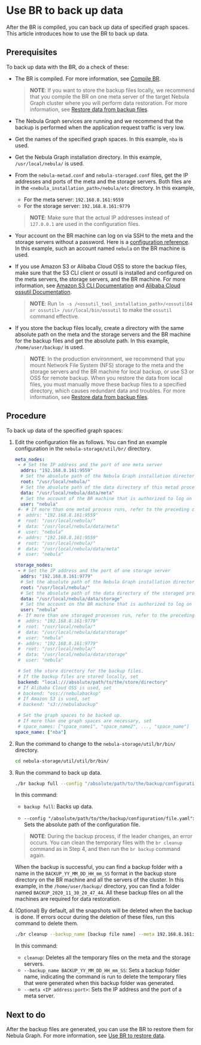 # Use BR to back up data

After the BR is compiled, you can back up data of specified graph spaces. This article introduces how to use the BR to back up data.

## Prerequisites

To back up data with the BR, do a check of these:

- The BR is compiled. For more information, see [Compile BR](2.compile-br.md).
  > **NOTE**: If you want to store the backup files locally, we recommend that you compile the BR on one meta server of the target Nebula Graph cluster where you will perform data restoration. For more information, see [Restore data from backup files](4.br-restore-data.md).

- The Nebula Graph services are running and we recommend that the backup is performed when the application request traffic is very low.

- Get the names of the specified graph spaces. In this example, `nba` is used.

- Get the Nebula Graph installation directory. In this example, `/usr/local/nebula/` is used.

- From the `nebula-metad.conf` and `nebula-storaged.conf` files, get the IP addresses and ports of the meta and the storage servers. Both files are in the `<nebula_installation_path>/nebula/etc` directory. In this example,
  - For the meta server: `192.168.8.161:9559`
  - For the storage server: `192.168.8.161:9779`
  > **NOTE**: Make sure that the actual IP addresses instead of `127.0.0.1` are used in the configuration files.

- Your account on the BR machine can log on via SSH to the meta and the storage servers without a password. Here is a [configuration reference](http://alexander.holbreich.org/ssh-tunnel-without-password/ "Click and leave Nebula Graph Docs"). In this example, such an account named `nebula` on the BR machine is used.

- If you use Amazon S3 or Alibaba Cloud OSS to store the backup files, make sure that the S3 CLI client or ossutil is installed and configured on the meta servers, the storage servers, and the BR machine. For more information, see [Amazon S3 CLI Documentation](https://docs.amazonaws.cn/en_us/cli/latest/userguide/cli-services-s3.html "Click to go to AWS website") and [Alibaba Cloud ossutil Documentation](https://www.alibabacloud.com/help/doc-detail/120075.htm#concept-303829 "Click to go to Alibaba Cloud website").
  > **NOTE**: Run `ln -s /<ossutil_tool_installation_path>/<ossutil64 or ossutil> /usr/local/bin/ossutil` to make the `ossutil` command effective.

- If you store the backup files locally, create a directory with the same absolute path on the meta and the storage servers and the BR machine for the backup files and get the absolute path. In this example, `/home/user/backup/` is used.
  > **NOTE**: In the production environment, we recommend that you mount Network File System (NFS) storage to the meta and the storage servers and the BR machine for local backup, or use S3 or OSS for remote backup. When you restore the data from local files, you must manually move these backup files to a specified directory, which causes redundant data and troubles. For more information, see [Restore data from backup files](4.br-restore-data.md).

## Procedure

To back up data of the specified graph spaces:

1. Edit the configuration file as follows. You can find an example configuration in the `nebula-storage/util/br/` directory.

    ```yaml
    meta_nodes:
     - # Set the IP address and the port of one meta server
      addrs: "192.168.8.161:9559"
      # Set the absolute path of the Nebula Graph installation directory
      root: "/usr/local/nebula/"
      # Set the absolute path of the data directory of this metad process
      data: "/usr/local/nebula/data/meta"
      # Set the account of the BR machine that is authorized to log on to the meta server via SSH without a password
      user: "nebula"
     #- # If more than one metad process runs, refer to the preceding configuration to add more
     #  addrs: "192.168.8.161:9559"
     #  root: "/usr/local/nebula/"
     #  data: "/usr/local/nebula/data/meta"
     #  user: "nebula"
     #- addrs: "192.168.8.161:9559"
     #  root: "/usr/local/nebula/"
     #  data: "/usr/local/nebula/data/meta"
     #  user: "nebula"

    storage_nodes:
     - # Set the IP address and the port of one storage server
      addrs: "192.168.8.161:9779"
      # Set the absolute path of the Nebula Graph installation directory
      root: "/usr/local/nebula/"
      # Set the absolute path of the data directory of the storaged process
      data: "/usr/local/nebula/data/storage"
      # Set the account on the BR machine that is authorized to log on to the storage server via SSH without a password
      user: "nebula"
     #- If more than one storaged processes run, refer to the preceding configuration to add more
     #  addrs: "192.168.8.161:9779"
     #  root: "/usr/local/nebula/"
     #  data: "/usr/local/nebula/data/storage"
     #  user: "nebula"
     #- addrs: "192.168.8.161:9779"
     #  root: "/usr/local/nebula/"
     #  data: "/usr/local/nebula/data/storage"
     #  user: "nebula"

     # Set the store directory for the backup files.
     # If the backup files are stored locally, set 
     backend: "local:///absolute/path/to/the/store/directory"
     # If Alibaba Cloud OSS is used, set
     # backend: "oss://nebulabackup"
     # If Amazon S3 is used, set
     # backend: "s3://nebulabackup"

     # Set the graph spaces to be backed up.
     # If more than one graph spaces are necessary, set
     # space_names: ["space_name1", "space_name2", ..., "space_name"]
    space_name: ["nba"]
    ```

2. Run the command to change to the `nebula-storage/util/br/bin/` directory.

   ```bash
   cd nebula-storage/util/util/br/bin/
   ```

3. Run the command to back up data.

   ```bash
   ./br backup full --config "/absolute/path/to/the/backup/configuration/file.yaml"
   ```
  
   In this command:
  
   - `backup full`: Backs up data.

   - `--config "/absolute/path/to/the/backup/configuration/file.yaml"`: Sets the absolute path of the configuration file.

   > **NOTE**: During the backup process, if the leader changes, an error occurs. You can clean the temporary files with the `br cleanup` command as in Step 4, and then run the `br backup` command again.

   When the backup is successful, you can find a backup folder with a name in the `BACKUP_YY_MM_DD_HH_mm_SS` format in the backup store directory on the BR machine and all the servers of the cluster. In this example, in the `/home/user/backup/` directory, you can find a folder named `BACKUP_2020_11_30_20_47_44`. All these backup files on all the machines are required for data restoration.

4. (Optional) By default, all the snapshots will be deleted when the backup is done. If errors occur during the deletion of these files, run this command to delete them.

   ```bash
   ./br cleanup --backup_name [backup file name] --meta 192.168.8.161:9559
   ```

   In this command:
   - `cleanup`: Deletes all the temporary files on the meta and the storage servers.
   - `--backup_name BACKUP_YY_MM_DD_HH_mm_SS`: Sets a backup folder name, indicating the command is run to delete the temporary files that were generated when this backup folder was generated.
   - `--meta <IP address:port>`: Sets the IP address and the port of a meta server.

## Next to do

After the backup files are generated, you can use the BR to restore them for Nebula Graph. For more information, see [Use BR to restore data](4.br-restore-data.md).
